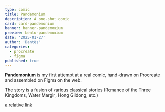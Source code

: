 ```yaml
---
type: comic
title: Pandemonium
description: A one-shot comic
card: card-pandemonium
banner: banner-pandemonium
preview: bento-pandemonium
date: '2025-01-27'
author: 'Dantès'
categories:
  - procreate
  - figma
published: true
---
```


<script>

  import Gallery from '$lib/components/Gallery.svelte'

  let images = [
    { url: 'page1', caption: 'Page 1' },
    { url: 'page2', caption: "Page 2" },
    { url: 'page3', caption: 'Page 3' },
    { url: 'page4', caption: "Page 4" },
    { url: 'page5', caption: 'Page 5' },
    { url: 'page6', caption: "Page 6" },
    { url: 'page7', caption: 'Page 7' },
    { url: 'page8', caption: "Page 8" },
    { url: 'page9', caption: 'Page 9' },
    { url: 'page10', caption: "Page 10" },
    { url: 'page11', caption: 'Page 11' },
    { url: 'page12', caption: "Page 12" },
    { url: 'page13', caption: 'Page 13' },
    { url: 'page14', caption: "Page 14" },
    { url: 'page15', caption: "Page 15" },
    { url: 'page16', caption: 'Page 16' },
    { url: 'page17', caption: "Page 17" },
    { url: 'page18', caption: 'Page 18' },
    { url: 'page19', caption: "Page 19" },
    { url: 'page20', caption: "Page 20" },
    { url: 'page21', caption: 'Page 21' },
    { url: 'page22', caption: "Page 22" },
    { url: 'page23', caption: 'Page 23' },
    { url: 'page24', caption: "Page 24" },
    { url: 'page25', caption: "Page 25" },
    { url: 'page26', caption: 'Page 26' },
    { url: 'page27', caption: "Page 27" },
    { url: 'page28', caption: 'Page 28' },
    { url: 'page29', caption: "Page 29" },
    { url: 'page30', caption: 'Page 30' },
    { url: 'page31', caption: "Page 31" },
    { url: 'page32', caption: 'Page 32' },
    { url: 'page33', caption: "Page 33" },
    { url: 'page34', caption: 'Page 34' },
    { url: 'page35', caption: "Page 35" },
    { url: 'page36', caption: 'Page 36' },
    { url: 'page37', caption: "Page 37" },
    { url: 'page38', caption: 'Page 38' },
    { url: 'page39', caption: "Page 39" },
    { url: 'page40', caption: 'Page 40' },
    { url: 'page40-1', caption: "Page 41" },
    { url: 'page41', caption: 'Page 42' },
    { url: 'page42', caption: 'Page 43' },
    { url: 'page43', caption: 'Page 44' },
    { url: 'page44', caption: 'Page 45' },
  ]


</script>


**Pandemonium** is my first attempt at a real comic, hand-drawn on Procreate and assembled on Figma on the web.

The story is a fusion of various classical stories (Romance of the Three Kingdoms, Water Margin, Hong Gildong, etc.)

[a relative link](platformr)


<Gallery images = {images} col = 2/>